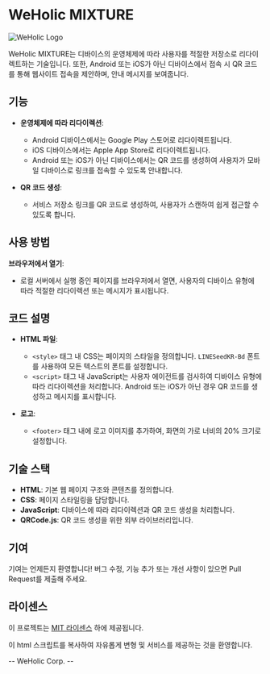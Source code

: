 # WeHolic MIXTURE

![WeHolic Logo](https://private-user-images.githubusercontent.com/157635626/350888148-dd5c5f92-c81f-481f-a58f-83afcba344ef.png?jwt=eyJhbGciOiJIUzI1NiIsInR5cCI6IkpXVCJ9.eyJpc3MiOiJnaXRodWIuY29tIiwiYXVkIjoicmF3LmdpdGh1YnVzZXJjb250ZW50LmNvbSIsImtleSI6ImtleTUiLCJleHAiOjE3MjE2MzYyMTMsIm5iZiI6MTcyMTYzNTkxMywicGF0aCI6Ii8xNTc2MzU2MjYvMzUwODg4MTQ4LWRkNWM1ZjkyLWM4MWYtNDgxZi1hNThmLTgzYWZjYmEzNDRlZi5wbmc_WC1BbXotQWxnb3JpdGhtPUFXUzQtSE1BQy1TSEEyNTYmWC1BbXotQ3JlZGVudGlhbD1BS0lBVkNPRFlMU0E1M1BRSzRaQSUyRjIwMjQwNzIyJTJGdXMtZWFzdC0xJTJGczMlMkZhd3M0X3JlcXVlc3QmWC1BbXotRGF0ZT0yMDI0MDcyMlQwODExNTNaJlgtQW16LUV4cGlyZXM9MzAwJlgtQW16LVNpZ25hdHVyZT00ZTQ1OTQyOTEyNTc1ZDRkZTcyMGMyZGM1ZDQ2MWU5MGFmNmJlZmJkZjNjOGRlZjM0ODVkMzRhNzJiZDQ5YzkwJlgtQW16LVNpZ25lZEhlYWRlcnM9aG9zdCZhY3Rvcl9pZD0wJmtleV9pZD0wJnJlcG9faWQ9MCJ9._0pLKtC6_KTXfEi0CixoPMmpXQHMABmc13bBle3TbGU)

WeHolic MIXTURE는 디바이스의 운영체제에 따라 사용자를 적절한 저장소로 리다이렉트하는 기술입니다. 또한, Android 또는 iOS가 아닌 디바이스에서 접속 시 QR 코드를 통해 웹사이트 접속을 제안하며, 안내 메시지를 보여줍니다.

## 기능

- **운영체제에 따라 리다이렉션**:
  - Android 디바이스에서는 Google Play 스토어로 리다이렉트됩니다.
  - iOS 디바이스에서는 Apple App Store로 리다이렉트됩니다.
  - Android 또는 iOS가 아닌 디바이스에서는 QR 코드를 생성하여 사용자가 모바일 디바이스로 링크를 접속할 수 있도록 안내합니다.

- **QR 코드 생성**:
  - 서비스 저장소 링크를 QR 코드로 생성하여, 사용자가 스캔하여 쉽게 접근할 수 있도록 합니다.

## 사용 방법

**브라우저에서 열기**:
   - 로컬 서버에서 실행 중인 페이지를 브라우저에서 열면, 사용자의 디바이스 유형에 따라 적절한 리다이렉션 또는 메시지가 표시됩니다.

## 코드 설명

- **HTML 파일**:
  - `<style>` 태그 내 CSS는 페이지의 스타일을 정의합니다. `LINESeedKR-Bd` 폰트를 사용하여 모든 텍스트의 폰트를 설정합니다.
  - `<script>` 태그 내 JavaScript는 사용자 에이전트를 검사하여 디바이스 유형에 따라 리다이렉션을 처리합니다. Android 또는 iOS가 아닌 경우 QR 코드를 생성하고 메시지를 표시합니다.

- **로고**:
  - `<footer>` 태그 내에 로고 이미지를 추가하여, 화면의 가로 너비의 20% 크기로 설정합니다.

## 기술 스택

- **HTML**: 기본 웹 페이지 구조와 콘텐츠를 정의합니다.
- **CSS**: 페이지 스타일링을 담당합니다.
- **JavaScript**: 디바이스에 따라 리다이렉션과 QR 코드 생성을 처리합니다.
- **QRCode.js**: QR 코드 생성을 위한 외부 라이브러리입니다.

## 기여

기여는 언제든지 환영합니다! 버그 수정, 기능 추가 또는 개선 사항이 있으면 Pull Request를 제출해 주세요.

## 라이센스

이 프로젝트는 [MIT 라이센스](LICENSE) 하에 제공됩니다.

이 html 스크립트를 복사하여 자유롭게 변형 및 서비스를 제공하는 것을 환영합니다.

-- WeHolic Corp. --
